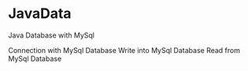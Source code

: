 # JavaData
Java Database with MySql

Connection with MySql Database
Write into MySql Database
Read from MySql Database
